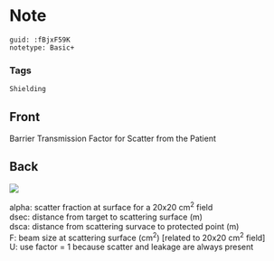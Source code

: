 # Note
```
guid: :fBjxF59K
notetype: Basic+
```

### Tags
```
Shielding
```

## Front
Barrier Transmission Factor for Scatter from the Patient

## Back
<img src="paste-4346506903553.jpg"><div>
</div><div>alpha: scatter fraction at surface for a 20x20 cm<sup>2</sup> field</div><div>dsec: distance from target to scattering surface (m)</div><div>dsca: distance from scattering survace to protected point (m)</div><div>F: beam size at scattering surface (cm<sup>2</sup>) [related to 20x20 cm<sup>2</sup> field]</div><div>U: use factor = 1 because scatter and leakage are always present</div>
